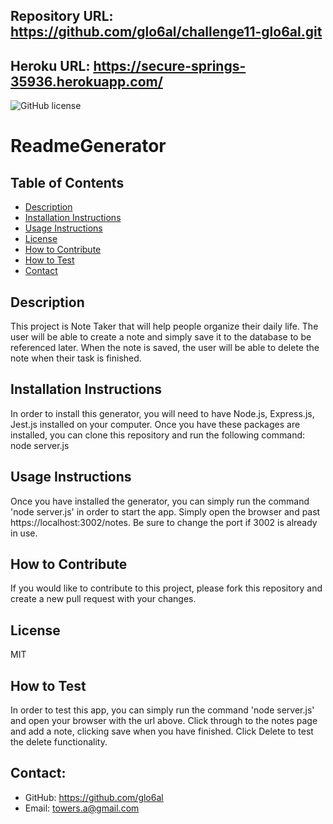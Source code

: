 ## Repository URL: https://github.com/glo6al/challenge11-glo6al.git

## Heroku URL: https://secure-springs-35936.herokuapp.com/

![GitHub license](https://img.shields.io/badge/license-MIT-blue.svg)

# ReadmeGenerator

## Table of Contents

- [Description](#description)
- [Installation Instructions](#installation-instructions)
- [Usage Instructions](#usage-instructions)
- [License](#license)
- [How to Contribute](#how-to-contribute)
- [How to Test](#how-to-test)
- [Contact](#contact)

## Description

This project is Note Taker that will help people organize their daily life. The user will be able to create a note and simply save it to the database to be referenced later. When the note is saved, the user will be able to delete the note when their task is finished.

## Installation Instructions

In order to install this generator, you will need to have Node.js, Express.js, Jest.js installed on your computer. Once you have these packages are installed, you can clone this repository and run the following command: node server.js

## Usage Instructions

Once you have installed the generator, you can simply run the command 'node server.js' in order to start the app. Simply open the browser and past https://localhost:3002/notes. Be sure to change the port if 3002 is already in use.

## How to Contribute

If you would like to contribute to this project, please fork this repository and create a new pull request with your changes.

## License

MIT

## How to Test

In order to test this app, you can simply run the command 'node server.js' and open your browser with the url above. Click through to the notes page and add a note, clicking save when you have finished. Click Delete to test the delete functionality.

## Contact:

- GitHub: https://github.com/glo6al
- Email: towers.a@gmail.com
